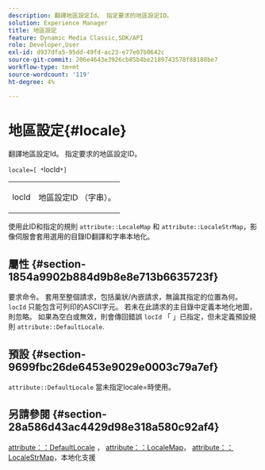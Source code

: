 ```yaml
---
description: 翻譯地區設定Id。 指定要求的地區設定ID。
solution: Experience Manager
title: 地區設定
feature: Dynamic Media Classic,SDK/API
role: Developer,User
exl-id: d937dfa5-95dd-49fd-ac23-e77e07b0642c
source-git-commit: 206e4643e3926cb85b4be2189743578f88180be7
workflow-type: tm+mt
source-wordcount: '119'
ht-degree: 4%

---
```


# 地區設定{#locale}

翻譯地區設定Id。 指定要求的地區設定ID。

`locale=[ *`locId`*]`

<table id="simpletable_C1899AD02C984ED3896B7620916637E7"> 
 <tr class="strow"> 
  <td class="stentry"> <p><span class="codeph"> <span class="varname"> locId</span></span> </p> </td> 
  <td class="stentry"> <p>地區設定ID （字串）。 </p></td> 
 </tr> 
</table>

使用此ID和指定的規則 `attribute::LocaleMap` 和 `attribute::LocaleStrMap`，影像伺服會套用選用的目錄ID翻譯和字串本地化。

## 屬性 {#section-1854a9902b884d9b8e8e713b6635723f}

要求命令。 套用至整個請求，包括巢狀/內嵌請求，無論其指定的位置為何。 `locId` 只能包含可列印的ASCII字元。 若未在此請求的主目錄中定義本地化地圖，則忽略。 如果為空白或無效，則會傳回錯誤 `locId` 「 」已指定，但未定義預設規則 `attribute::DefaultLocale`.

## 預設 {#section-9699fbc26de6453e9029e0003c79a7ef}

`attribute::DefaultLocale` 當未指定locale=時使用。

## 另請參閱 {#section-28a586d43ac4429d98e318a580c92af4}

[attribute：：DefaultLocale](../../../../../is-api/image-catalog/image-serving-api-ref/c-image-catalog-reference/c-attributes-reference/r-defaultlocale.md#reference-69462ad9923f464f80c2c012342a6b6b) ， [attribute：：LocaleMap](../../../../../is-api/image-catalog/image-serving-api-ref/c-image-catalog-reference/c-attributes-reference/r-localemap.md#reference-49bbf598f8ea47c3a563755cef306318)， [attribute：：LocaleStrMap](../../../../../is-api/image-catalog/image-serving-api-ref/c-image-catalog-reference/c-attributes-reference/r-localestrmap.md#reference-98c42070a4bc4baf92537132be2b5b1e)，本地化支援
